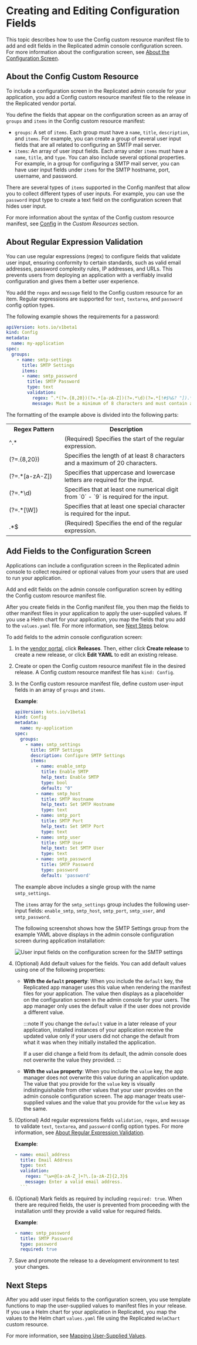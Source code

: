 # Creating and Editing Configuration Fields

This topic describes how to use the Config custom resource manifest file to add and edit fields in the Replicated admin console configuration screen. For more information about the configuration screen, see [About the Configuration Screen](config-screen-about).

## About the Config Custom Resource

To include a configuration screen in the Replicated admin console for your application, you add a Config custom resource manifest file to the release in the Replicated vendor portal.

You define the fields that appear on the configuration screen as an array of `groups` and `items` in the Config custom resource manifest:
   * `groups`: A set of `items`. Each group must have a `name`, `title`, `description`, and `items`. For example, you can create a group of several user input fields that are all related to configuring an SMTP mail server.
   * `items`: An array of user input fields. Each array under `items` must have a `name`, `title`, and `type`. You can also include several optional properties. For example, in a group for configuring a SMTP mail server, you can have user input fields under `items` for the SMTP hostname, port, username, and password.

   There are several types of `items` supported in the Config manifest that allow you to collect different types of user inputs. For example, you can use the `password` input type to create a text field on the configuration screen that hides user input.

For more information about the syntax of the Config custom resource manifest, see [Config](../reference/custom-resource-config) in the _Custom Resources_ section.

## About Regular Expression Validation

You can use regular expressions (regex) to configure fields that validate user input, ensuring conformity to certain standards, such as valid email addresses, password complexity rules, IP addresses, and URLs. This prevents users from deploying an application with a verifiably invalid configuration and gives them a better user experience.

You add the `regex` and `message` field to the Config custom resource for an item. Regular expressions are supported for `text`, `textarea`, and `password` config option types.

The following example shows the requirements for a password:

```yaml
apiVersion: kots.io/v1beta1
kind: Config
metadata:
  name: my-application
spec:
  groups:
    - name: smtp-settings
      title: SMTP Settings
      items:
      - name: smtp_password
        title: SMTP Password
        type: text
        validation:
          regex: ​^.*(?=.{8,20})(?=.*[a-zA-Z])(?=.*\d)(?=.*[!#$%&? "]).*$
          message: Must be a minimum of 8 characters and must contain a combination of uppercase, lowercase, numbers, and special characters.
```

The formatting of the example above is divided into the following parts: 

<table>
    <tr>
      <th width="30%">Regex Pattern</th>
      <th width="70%">Description</th>
    </tr>
    <tr>
      <td>^.*</td>
      <td>(Required) Specifies the start of the regular expression.</td>
    </tr>
    <tr>
      <td>(?=.{8,20})</td>
      <td>Specifies the length of at least 8 characters and a maximum of 20 characters.</td>
    </tr>
    <tr>
      <td>(?=.*[a-zA-Z])</td>
      <td>Specifies that uppercase and lowercase letters are required for the input.</td>
    </tr>
    <tr>
      <td>(?=.*\d)</td>
      <td>Specifies that at least one numerical digit from `0` - `9` is required for the input.</td>
    </tr>
    <tr>
      <td>(?=.*[\W])</td>
      <td>Specifies that at least one special character is required for the input.</td>
    </tr>
    <tr>
      <td>.*$</td>
      <td>(Required) Specifies the end of the regular expression.</td>
    </tr>
  </table>

## Add Fields to the Configuration Screen

Applications can include a configuration screen in the Replicated admin console to collect required or optional values from your users that are used to run your application.

Add and edit fields on the admin console configuration screen by editing the Config custom resource manifest file.

After you create fields in the Config manifest file, you then map the fields to other manifest files in your application to apply the user-supplied values. If you use a Helm chart for your application, you map the fields that you add to the `values.yaml` file. For more information, see [Next Steps](#next-steps) below.

To add fields to the admin console configuration screen:

1. In the [vendor portal](https://vendor.replicated.com/apps), click **Releases**. Then, either click **Create release** to create a new release, or click **Edit YAML** to edit an existing release.
1. Create or open the Config custom resource manifest file in the desired release. A Config custom resource manifest file has `kind: Config`.
1. In the Config custom resource manifest file, define custom user-input fields in an array of `groups` and `items`.

   **Example**:

   ```yaml
   apiVersion: kots.io/v1beta1
   kind: Config
   metadata:
     name: my-application
   spec:
     groups:
       - name: smtp_settings
         title: SMTP Settings
         description: Configure SMTP Settings
         items:
           - name: enable_smtp
             title: Enable SMTP
             help_text: Enable SMTP
             type: bool
             default: "0"
           - name: smtp_host
             title: SMTP Hostname
             help_text: Set SMTP Hostname
             type: text
           - name: smtp_port
             title: SMTP Port
             help_text: Set SMTP Port
             type: text
           - name: smtp_user
             title: SMTP User
             help_text: Set SMTP User
             type: text
           - name: smtp_password
             title: SMTP Password
             type: password
             default: 'password'
   ```

   The example above includes a single group with the name `smtp_settings`.

   The `items` array for the `smtp_settings` group includes the following user-input fields: `enable_smtp`, `smtp_host`, `smtp_port`, `smtp_user`, and `smtp_password`.

   The following screenshot shows how the SMTP Settings group from the example YAML above displays in the admin console configuration screen during application installation:

   ![User input fields on the configuration screen for the SMTP settings](../../static/images/config-screen-smtp-example-large.png)

1. (Optional) Add default values for the fields. You can add default values using one of the following properties:
   * **With the `default` property**: When you include the `default` key, the Replicated app manager uses this value when rendering the manifest files for your application. The value then displays as a placeholder on the configuration screen in the admin console for your users. The app manager only uses the default value if the user does not provide a different value.

     :::note
     If you change the `default` value in a later release of your application, installed instances of your application receive the updated value only if your users did not change the default from what it was when they initially installed the application.

     If a user did change a field from its default, the admin console does not overwrite the value they provided.
     :::

   * **With the `value` property**: When you include the `value` key, the app manager does not overwrite this value during an application update. The value that you provide for the `value` key is visually indistinguishable from other values that your user provides on the admin console configuration screen. The app manager treats user-supplied values and the value that you provide for the `value` key as the same.

1. (Optional) Add regular expressions fields `validation`, `regex`, and `message` to validate  `text`, `textarea`, and `password` config option types. For more information, see [About Regular Expression Validation](#about-regular=expression-validation).

    **Example**:

      ```yaml
      - name: email_address
        title: Email Address
        type: text
        validation:
          regex: ^\w+@[a-zA-Z_]+?\.[a-zA-Z]{2,3}$
          message: Enter a valid email address.
        ```  
1. (Optional) Mark fields as required by including `required: true`. When there are required fields, the user is prevented from proceeding with the installation until they provide a valid value for required fields.

   **Example**:

   ```yaml
   - name: smtp_password
     title: SMTP Password
     type: password
     required: true
    ```      

1. Save and promote the release to a development environment to test your changes.

## Next Steps

After you add user input fields to the configuration screen, you use template functions to map the user-supplied values to manifest files in your release. If you use a Helm chart for your application in Replicated, you map the values to the Helm chart `values.yaml` file using the Replicated `HelmChart` custom resource.

For more information, see [Mapping User-Supplied Values](config-screen-map-inputs).
